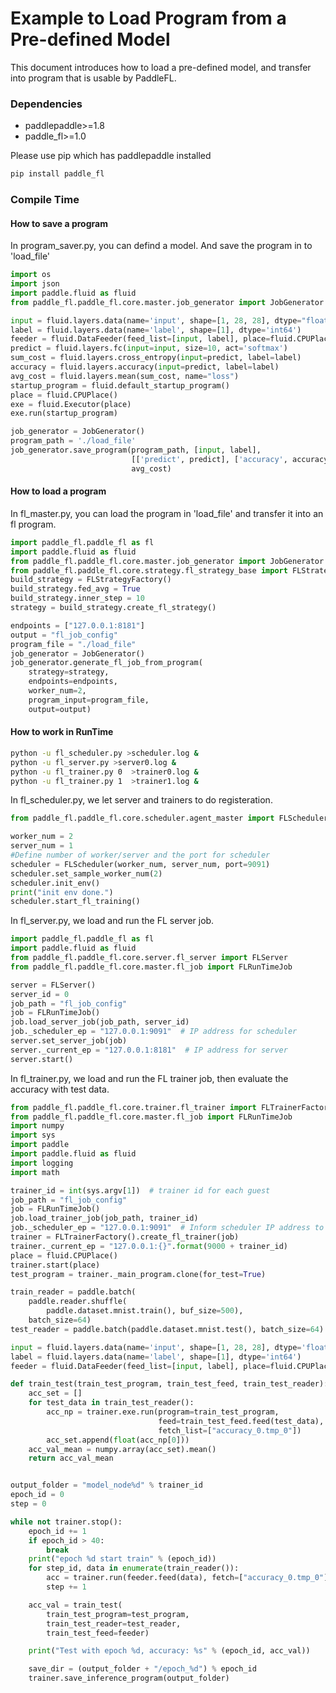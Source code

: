 # Example to Load Program from a Pre-defined Model

This document introduces how to load a pre-defined model, and transfer into program that is usable by PaddleFL.

### Dependencies 

- paddlepaddle>=1.8
- paddle_fl>=1.0

Please use pip which has paddlepaddle installed

```sh
pip install paddle_fl
``` 

### Compile Time

#### How to save a program

In program_saver.py, you can defind a model. And save the program in to 'load_file'

```python
import os
import json
import paddle.fluid as fluid
from paddle_fl.paddle_fl.core.master.job_generator import JobGenerator

input = fluid.layers.data(name='input', shape=[1, 28, 28], dtype="float32")
label = fluid.layers.data(name='label', shape=[1], dtype='int64')
feeder = fluid.DataFeeder(feed_list=[input, label], place=fluid.CPUPlace())
predict = fluid.layers.fc(input=input, size=10, act='softmax')
sum_cost = fluid.layers.cross_entropy(input=predict, label=label)
accuracy = fluid.layers.accuracy(input=predict, label=label)
avg_cost = fluid.layers.mean(sum_cost, name="loss")
startup_program = fluid.default_startup_program()
place = fluid.CPUPlace()
exe = fluid.Executor(place)
exe.run(startup_program)

job_generator = JobGenerator()
program_path = './load_file'
job_generator.save_program(program_path, [input, label],
                           [['predict', predict], ['accuracy', accuracy]],
                           avg_cost)
```

#### How to load a program

In fl_master.py, you can load the program in 'load_file' and transfer it into an fl program.

```python
import paddle_fl.paddle_fl as fl
import paddle.fluid as fluid
from paddle_fl.paddle_fl.core.master.job_generator import JobGenerator
from paddle_fl.paddle_fl.core.strategy.fl_strategy_base import FLStrategyFactory
build_strategy = FLStrategyFactory()
build_strategy.fed_avg = True
build_strategy.inner_step = 10
strategy = build_strategy.create_fl_strategy()

endpoints = ["127.0.0.1:8181"]
output = "fl_job_config"
program_file = "./load_file"
job_generator = JobGenerator()
job_generator.generate_fl_job_from_program(
    strategy=strategy,
    endpoints=endpoints,
    worker_num=2,
    program_input=program_file,
    output=output)
``` 

#### How to work in RunTime

```sh
python -u fl_scheduler.py >scheduler.log &
python -u fl_server.py >server0.log &
python -u fl_trainer.py 0  >trainer0.log &
python -u fl_trainer.py 1  >trainer1.log &
```
In fl_scheduler.py, we let server and trainers to do registeration.

```python
from paddle_fl.paddle_fl.core.scheduler.agent_master import FLScheduler

worker_num = 2
server_num = 1
#Define number of worker/server and the port for scheduler
scheduler = FLScheduler(worker_num, server_num, port=9091)
scheduler.set_sample_worker_num(2)
scheduler.init_env()
print("init env done.")
scheduler.start_fl_training()
```
In fl_server.py, we load and run the FL server job.

```python
import paddle_fl.paddle_fl as fl
import paddle.fluid as fluid
from paddle_fl.paddle_fl.core.server.fl_server import FLServer
from paddle_fl.paddle_fl.core.master.fl_job import FLRunTimeJob

server = FLServer()
server_id = 0
job_path = "fl_job_config"
job = FLRunTimeJob()
job.load_server_job(job_path, server_id)
job._scheduler_ep = "127.0.0.1:9091"  # IP address for scheduler
server.set_server_job(job)
server._current_ep = "127.0.0.1:8181"  # IP address for server
server.start()
```

In fl_trainer.py, we load and run the FL trainer job, then evaluate the accuracy with test data.

```python
from paddle_fl.paddle_fl.core.trainer.fl_trainer import FLTrainerFactory
from paddle_fl.paddle_fl.core.master.fl_job import FLRunTimeJob
import numpy
import sys
import paddle
import paddle.fluid as fluid
import logging
import math

trainer_id = int(sys.argv[1])  # trainer id for each guest
job_path = "fl_job_config"
job = FLRunTimeJob()
job.load_trainer_job(job_path, trainer_id)
job._scheduler_ep = "127.0.0.1:9091"  # Inform scheduler IP address to trainer
trainer = FLTrainerFactory().create_fl_trainer(job)
trainer._current_ep = "127.0.0.1:{}".format(9000 + trainer_id)
place = fluid.CPUPlace()
trainer.start(place)
test_program = trainer._main_program.clone(for_test=True)

train_reader = paddle.batch(
    paddle.reader.shuffle(
        paddle.dataset.mnist.train(), buf_size=500),
    batch_size=64)
test_reader = paddle.batch(paddle.dataset.mnist.test(), batch_size=64)

input = fluid.layers.data(name='input', shape=[1, 28, 28], dtype='float32')
label = fluid.layers.data(name='label', shape=[1], dtype='int64')
feeder = fluid.DataFeeder(feed_list=[input, label], place=fluid.CPUPlace())

def train_test(train_test_program, train_test_feed, train_test_reader):
    acc_set = []
    for test_data in train_test_reader():
        acc_np = trainer.exe.run(program=train_test_program,
                                 feed=train_test_feed.feed(test_data),
                                 fetch_list=["accuracy_0.tmp_0"])
        acc_set.append(float(acc_np[0]))
    acc_val_mean = numpy.array(acc_set).mean()
    return acc_val_mean


output_folder = "model_node%d" % trainer_id
epoch_id = 0
step = 0

while not trainer.stop():
    epoch_id += 1
    if epoch_id > 40:
        break
    print("epoch %d start train" % (epoch_id))
    for step_id, data in enumerate(train_reader()):
        acc = trainer.run(feeder.feed(data), fetch=["accuracy_0.tmp_0"])
        step += 1

    acc_val = train_test(
        train_test_program=test_program,
        train_test_reader=test_reader,
        train_test_feed=feeder)

    print("Test with epoch %d, accuracy: %s" % (epoch_id, acc_val))

    save_dir = (output_folder + "/epoch_%d") % epoch_id
    trainer.save_inference_program(output_folder)
```
